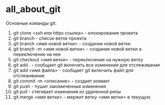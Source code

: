 # all_about_git
Основные команды git:
1. git clone <ssh или https ссылка> - клонирование проекта
2. git branch - список  веток проекта
3. git branch  <имя новой ветки> - созданеи новой ветки
4. git branch -m  <имя новой ветки> - создание новой ветки и переключение на нее
5. git checkout <имя ветки> - переключение на нужную ветку
6. git add . - сообщает git включить все изменения для отслеживания
7. git add <имя файла> - сообщает git включить файл для отслеживания
8. git commit -m <описание> - создает коммит
9. git push - пушит закомиченные изменения
10. git pull - стягивает изменения из удаленной репы
11. git merge <имя ветки> - мержит ветку <имя ветки> в текущую
